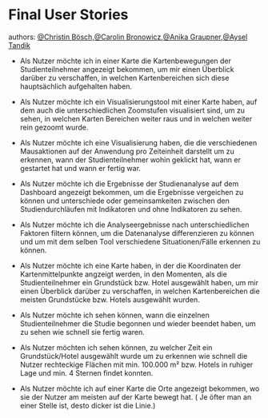 # Final User Stories
authors: [@Christin Bösch](https://github.com/Chrissi317),[@Carolin Bronowicz](https://github.com/carobro),[@Anika Graupner](https://github.com/Anika2),[@Aysel Tandik](https://github.com/atlanta11950)

* Als Nutzer möchte ich in einer Karte die Kartenbewegungen der Studienteilnehmer angezeigt bekommen, um mir einen Überblick darüber zu verschaffen, in welchen Kartenbereichen sich diese hauptsächlich aufgehalten haben.

* Als Nutzer möchte ich ein Visualisierungstool mit einer Karte haben, auf dem auch die unterschiedlichen Zoomstufen visualisiert sind, um zu sehen, in welchen Karten Bereichen weiter raus und in welchen weiter rein gezoomt wurde.

* Als Nutzer möchte ich eine Visualisierung haben, die die verschiedenen Mausaktionen auf der Anwendung pro Zeiteinheit darstellt um zu erkennen, wann der Studienteilnehmer wohin geklickt hat, wann er gestartet hat und wann er fertig war.

* Als Nutzer möchte ich die Ergebnisse der Studienanalyse auf dem Dashboard angezeigt bekommen, um die Ergebnisse vergeichen zu können und unterschiede oder gemeinsamkeiten zwischen den Studiendurchläufen mit Indikatoren und ohne Indikatoren zu sehen.

* Als Nutzer möchte ich die Analyseergebnisse nach unterschiedlichen Faktoren filtern können, um die Datenanalyse differenzieren zu können und um mit dem selben Tool verschiedene Situationen/Fälle erkennen zu können.

* Als Nutzer möchte ich eine Karte haben, in der die Koordinaten der Kartenmittelpunkte angzeigt werden, in den Momenten, als die Studienteilnehmer ein Grundstück bzw. Hotel ausgewählt haben, um mir einen Überblick darüber zu verschaffen, in welchen Kartenbereichen die meisten Grundstücke bzw. Hotels ausgewählt wurden.

* Als Nutzer möchte ich sehen können, wann die einzelnen Studienteilnehmer die Studie begonnen und wieder beendet haben, um zu sehen wie schnell sie fertig waren.

* Als Nutzer möchten ich sehen können, zu welcher Zeit ein Grundstück/Hotel ausgewählt wurde um zu erkennen wie schnell die Nutzer rechteckige Flächen mit min. 100.000 m² bzw. Hotels in ruhiger Lage und min. 4 Sternen findet konnten.

* Als Nutzer möchte ich auf einer Karte die Orte angezeigt bekommen, wo sie der Nutzer am meisten auf der Karte bewegt hat. ( Je öfter man an einer Stelle ist, desto dicker ist die Linie.)